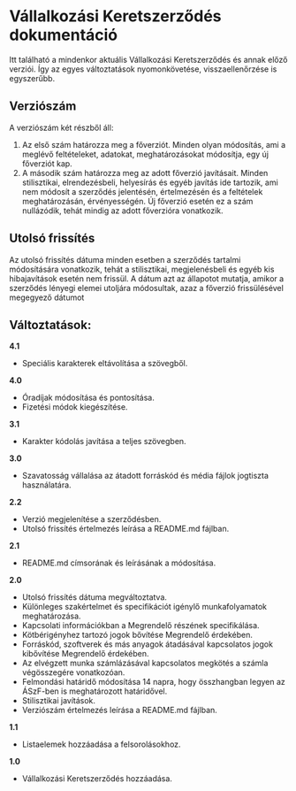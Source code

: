 # Vállalkozási Keretszerződés dokumentáció

Itt található a mindenkor aktuális Vállalkozási Keretszerződés és annak előző verziói. Így az egyes változtatások nyomonkövetése, visszaellenőrzése is egyszerűbb.

## Verziószám

A verziószám két részből áll:

1. Az első szám határozza meg a főverziót. Minden olyan módosítás, ami a meglévő feltételeket, adatokat, meghatározásokat módosítja, egy új főverziót kap.
2. A második szám határozza meg az adott főverzió javításait. Minden stilisztikai, elrendezésbeli, helyesírás és egyéb javítás ide tartozik, ami nem módosít a szerződés jelentésén, értelmezésén és a feltételek meghatározásán, érvényességén. Új főverzió esetén ez a szám nullázódik, tehát mindig az adott főverzióra vonatkozik.

## Utolsó frissítés

Az utolsó frissítés dátuma minden esetben a szerződés tartalmi módosítására vonatkozik, tehát a stilisztikai, megjelenésbeli és egyéb kis hibajavítások esetén nem frissül. A dátum azt az állapotot mutatja, amikor a szerződés lényegi elemei utoljára módosultak, azaz a főverzió frissülésével megegyező dátumot

## Változtatások:

**4.1**

- Speciális karakterek eltávolítása a szövegből.

**4.0**

- Óradíjak módosítása és pontosítása.
- Fizetési módok kiegészítése.

**3.1**

- Karakter kódolás javítása a teljes szövegben.

**3.0**

- Szavatosság vállalása az átadott forráskód és média fájlok jogtiszta használatára.

**2.2**

- Verzió megjelenítése a szerződésben.
- Utolsó frissítés értelmezés leírása a README.md fájlban.

**2.1**

- README.md címsorának és leírásának a módosítása.

**2.0**

- Utolsó frissítés dátuma megváltoztatva.
- Különleges szakértelmet és specifikációt igénylő munkafolyamatok meghatározása.
- Kapcsolati információkban a Megrendelő részének specifikálása.
- Kötbérigényhez tartozó jogok bővítése Megrendelő érdekében.
- Forráskód, szoftverek és más anyagok átadásával kapcsolatos jogok kibővítése Megrendelő érdekében.
- Az elvégzett munka számlázásával kapcsolatos megkötés a számla végösszegére vonatkozóan.
- Felmondási határidő módosítása 14 napra, hogy összhangban legyen az ÁSzF-ben is meghatározott határidővel.
- Stilisztikai javítások.
- Verziószám értelmezés leírása a README.md fájlban.

**1.1**

- Listaelemek hozzáadása a felsorolásokhoz.

**1.0**

- Vállalkozási Keretszerződés hozzáadása.

